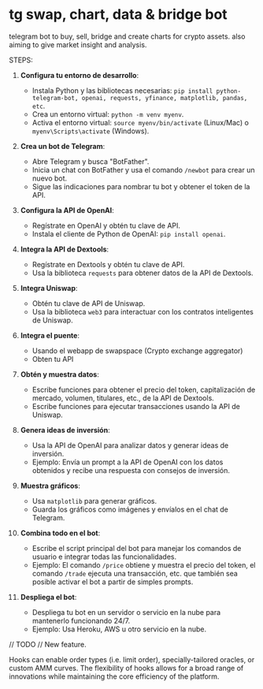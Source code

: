 # tg swap, chart, data & bridge bot

 telegram bot to buy, sell, bridge and create charts for crypto assets.
 also aiming to give market insight and analysis.

STEPS:

1. **Configura tu entorno de desarrollo**:
    - Instala Python y las bibliotecas necesarias: `pip install python-telegram-bot, openai, requests, yfinance, matplotlib, pandas, etc`.
    - Crea un entorno virtual: `python -m venv myenv`.
    - Activa el entorno virtual: `source myenv/bin/activate` (Linux/Mac) o `myenv\Scripts\activate` (Windows).

2. **Crea un bot de Telegram**:
    - Abre Telegram y busca "BotFather".
    - Inicia un chat con BotFather y usa el comando `/newbot` para crear un nuevo bot.
    - Sigue las indicaciones para nombrar tu bot y obtener el token de la API.

3. **Configura la API de OpenAI**:
    - Regístrate en OpenAI y obtén tu clave de API.
    - Instala el cliente de Python de OpenAI: `pip install openai`.

4. **Integra la API de Dextools**:
    - Regístrate en Dextools y obtén tu clave de API.
    - Usa la biblioteca `requests` para obtener datos de la API de Dextools.

5. **Integra Uniswap**:
    - Obtén tu clave de API de Uniswap.
    - Usa la biblioteca `web3` para interactuar con los contratos inteligentes de Uniswap.

6. **Integra el puente**:
    - Usando el webapp de swapspace (Crypto exchange aggregator)
    - Obten tu API

7. **Obtén y muestra datos**:
    - Escribe funciones para obtener el precio del token, capitalización de mercado, volumen, titulares, etc., de la API de Dextools.
    - Escribe funciones para ejecutar transacciones usando la API de Uniswap.

8. **Genera ideas de inversión**:
    - Usa la API de OpenAI para analizar datos y generar ideas de inversión.
    - Ejemplo: Envía un prompt a la API de OpenAI con los datos obtenidos y recibe una respuesta con consejos de inversión.

9. **Muestra gráficos**:
    - Usa `matplotlib` para generar gráficos.
    - Guarda los gráficos como imágenes y envíalos en el chat de Telegram.

10. **Combina todo en el bot**:
    - Escribe el script principal del bot para manejar los comandos de usuario e integrar todas las funcionalidades.
    - Ejemplo: El comando `/price` obtiene y muestra el precio del token, el comando `/trade` ejecuta una transacción, etc. que también
     sea posible activar el bot a partir de simples prompts.

11. **Despliega el bot**:
    - Despliega tu bot en un servidor o servicio en la nube para mantenerlo funcionando 24/7.
    - Ejemplo: Usa Heroku, AWS u otro servicio en la nube.

// TODO //
New feature.

 Hooks can enable order types (i.e. limit order), specially-tailored oracles, or custom AMM curves. The flexibility of hooks allows for a broad range of innovations while maintaining the core efficiency of the platform.

